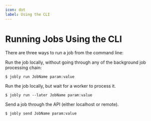 ```yaml
---
icon: dot
label: Using the CLI
---
```


# Running Jobs Using the CLI

There are three ways to run a job from the command line:

Run the job locally, without going through any of the background job processing chain:

```shell
$ jobly run JobName param:value
```

Run the job locally, but wait for a worker to process it.

```shell
$ jobly run --later JobName param:value
```

Send a job through the API (either localhost or remote).

```shell
$ jobly send JobName param:value
```

